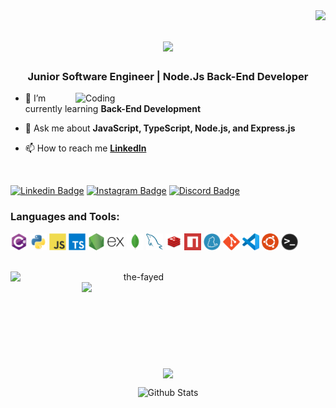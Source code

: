 <img align="right" src="https://visitor-badge.laobi.icu/badge?page_id=the-fayed.the-fayed">

<h1 align="center">
    <a href="https://git.io/typing-svg">
        <img src="https://readme-typing-svg.herokuapp.com/?lines=Hello,There!;+This+is+Ahmed+Fayed...;Nice+to+meet+you!&center=true&size=30">
    </a>
</h1>
<h3 align="center">Junior Software Engineer | Node.Js Back-End Developer</h3>
<img align="right" alt="Coding" width="400" src="https://cdn.dribbble.com/users/1162077/screenshots/3848914/programmer.gif">


- 🌱 I’m currently learning **Back-End Development**

- 💬 Ask me about **JavaScript, TypeScript, Node.js, and Express.js**

- 📫 How to reach me **<a href="https://linkedin.com/in/ahmedfayeed" target="blank">LinkedIn</a>**

<br>

[![Linkedin Badge](https://img.shields.io/badge/-LinkedIn-0e76a8?style=flat-square&logo=Linkedin&logoColor=white)](https://linkedin.com/in/ahmed-fayeed)
[![Instagram Badge](https://img.shields.io/badge/-Instagram-e4405f?style=flat-square&logo=Instagram&logoColor=white)](https://Instagram.com/ahmeed_fayeed)
[![Discord Badge](https://img.shields.io/badge/-Discord-3b5998?style=flat-square&logo=Discord&logoColor=white)](https://discordapp.com/users/ahmedfayeed)

<h3 align="left">Languages and Tools:</h3>
<code><img height="27" src="https://raw.githubusercontent.com/devicons/devicon/master/icons/csharp/csharp-original.svg" alt="csharp"></code>
<code><img height="27" src="https://raw.githubusercontent.com/devicons/devicon/master/icons/python/python-original.svg" alt="python"></code>
<code><img height="27" src="https://raw.githubusercontent.com/devicons/devicon/master/icons/javascript/javascript-original.svg" alt="javascript"></code>
<code><img height="27" src="https://raw.githubusercontent.com/devicons/devicon/master/icons/typescript/typescript-original.svg" alt="typescript"></code>
<code><img height="27" src="https://raw.githubusercontent.com/github/explore/80688e429a7d4ef2fca1e82350fe8e3517d3494d/topics/nodejs/nodejs.png" alt="nodejs"></code>
<code><img height="27" src="https://raw.githubusercontent.com/devicons/devicon/master/icons/express/express-original.svg" alt="expressjs"></code>
<code><img height="27" src="https://raw.githubusercontent.com/devicons/devicon/master/icons/mongodb/mongodb-original.svg" alt="mongodb"></code>
<code><img height="27" src="https://raw.githubusercontent.com/devicons/devicon/master/icons/mysql/mysql-original.svg" alt="mysql"></code>
<code><img height="27" src="https://raw.githubusercontent.com/github/explore/80688e429a7d4ef2fca1e82350fe8e3517d3494d/topics/redis/redis.png" alt="redis"></code>
<code><img height="27" src="https://raw.githubusercontent.com/github/explore/80688e429a7d4ef2fca1e82350fe8e3517d3494d/topics/npm/npm.png" alt="npm"></code>
<code><img height="27" src="https://raw.githubusercontent.com/devicons/devicon/master/icons/yarn/yarn-original.svg" alt="yarn"></code>
<code><img height="27" src="https://raw.githubusercontent.com/devicons/devicon/master/icons/git/git-original.svg" alt="git"></code>
<code><img height="27" src="https://raw.githubusercontent.com/devicons/devicon/master/icons/vscode/vscode-original.svg" alt="vscode"></code>
<code><img height="27" src="https://raw.githubusercontent.com/github/explore/80688e429a7d4ef2fca1e82350fe8e3517d3494d/topics/ubuntu/ubuntu.png" alt="ubuntu"></code>
<code><img height="27" src="https://raw.githubusercontent.com/github/explore/80688e429a7d4ef2fca1e82350fe8e3517d3494d/topics/terminal/terminal.png" alt="terminal"></code>
<br><br>
<p align=center>
  <div align=center>
    <a href="https://github.com/denvercoder1/github-readme-streak-stats" title="Go to Source">
      <img align="left" width=410 src="https://github-readme-streak-stats.herokuapp.com/?user=the-fayed&theme=react&border=61dafb&hide_border=true" alt="the-fayed"/>
    </a>
    <a href="https://github.com/anuraghazra/github-readme-stats" title="Go to Source">
      <img align="right" width=390 src="https://github-readme-stats.vercel.app/api?username=the-fayed&show_icons=true&theme=react&border_color=61dafb&hide_border=true"/>
    </a>
  </div>
  <br><br><br><br><br><br><br><br><br>
  <div align=center>
    <a href="https://github.com/anuraghazra/github-readme-stats">
      <img width=325 align="center" src="https://github-readme-stats.vercel.app/api/top-langs/?username=the-fayed&title_color=61dafb&text_color=ffffff&icon_color=61dafb&bg_color=20232a&langs_count=8&layout=compact&border_color=61dafb&hide_border=true" />
    </a>
  </div>
</p>

<p align="center">
        <img src="https://raw.githubusercontent.com/mayhemantt/mayhemantt/Update/svg/Bottom.svg" alt="Github Stats" />
</p>
